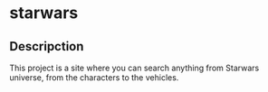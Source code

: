 # starwars
<h2>Descripction</h2>
This project is a site where you can search anything from Starwars universe, from the characters to the vehicles.
